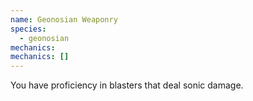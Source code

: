 ```yaml
---
name: Geonosian Weaponry
species:
  - geonosian
mechanics:
mechanics: []
---
```

You have proficiency in blasters that deal sonic damage.
